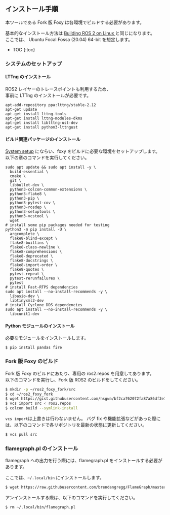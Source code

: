 ## インストール手順

本ツールである Fork 版 Foxy は各環境でビルドする必要があります。

基本的なインストール方法は [Building ROS 2 on Linux ](https://index.ros.org/doc/ros2/Installation/Foxy/Linux-Development-Setup/)と同じになります。  
ここでは、 Ubuntu Focal Fossa (20.04) 64-bit を想定します。

* TOC
{:toc}

### システムのセットアップ

#### LTTng のインストール

ROS2 レイヤーのトレースポイントも利用するため、  
事前に LTTng のインストールが必要です。

```
apt-add-repository ppa:lttng/stable-2.12
apt-get update
apt-get install lttng-tools
apt-get install lttng-modules-dkms
apt-get install liblttng-ust-dev
apt-get install python3-lttngust
```

#### ビルド関連パッケージのインストール

[System setup](https://index.ros.org/doc/ros2/Installation/Foxy/Linux-Development-Setup/#system-setup) にならい、foxy をビルドに必要な環境をセットアップします。  
以下の章のコマンドを実行してください。

```
sudo apt update && sudo apt install -y \
  build-essential \
  cmake \
  git \
  libbullet-dev \
  python3-colcon-common-extensions \
  python3-flake8 \
  python3-pip \
  python3-pytest-cov \
  python3-rosdep \
  python3-setuptools \
  python3-vcstool \
  wget
# install some pip packages needed for testing
python3 -m pip install -U \
  argcomplete \
  flake8-blind-except \
  flake8-builtins \
  flake8-class-newline \
  flake8-comprehensions \
  flake8-deprecated \
  flake8-docstrings \
  flake8-import-order \
  flake8-quotes \
  pytest-repeat \
  pytest-rerunfailures \
  pytest
# install Fast-RTPS dependencies
sudo apt install --no-install-recommends -y \
  libasio-dev \
  libtinyxml2-dev
# install Cyclone DDS dependencies
sudo apt install --no-install-recommends -y \
  libcunit1-dev
```


#### Python モジュールのインストール
必要なモジュールをインストールします。

```
$ pip install pandas fire
```

### Fork 版 Foxy のビルド

Fork 版 Foxy のビルドにあたり、専用の ros2.repos を用意してあります。  
以下のコマンドを実行し、Fork 版 ROS2 のビルドをしてください。


```bash
$ mkdir -p ~/ros2_foxy_fork/src
$ cd ~/ros2_foxy_fork
$ wget https://gist.githubusercontent.com/hsgwa/bf2ca762072fa87a86df3e13a0d8b2d5/raw/bebcf6675c84f233ab4a50531161316769ad0d17/ros2.repos
$ vcs import src < ros2.repos
$ colcon build --symlink-install
```

`vcs import`は上書きは行わないません。
バグ fix や機能拡張などがあった際には、以下のコマンドで各リポジトリを最新の状態に更新してください。
```bash
$ vcs pull src
```

### flamegraph.pl のインストール

flamegraph への出力を行う際には、flamegraph.pl をインストールする必要があります。

ここでは、`~/.local/bin` にインストールします。

```bash
$ wget https://raw.githubusercontent.com/brendangregg/FlameGraph/master/flamegraph.pl -O ~/.local/bin/flamegraph.pl && chmod +x $_
```

アンインストールする際は、以下のコマンドを実行してください。

```bash
$ rm ~/.local/bin/flamegraph.pl
```

